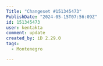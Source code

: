 ```yaml
---
Title: "Changeset #151345473"
PublishDate: "2024-05-15T07:56:09Z"
id: 151345473
user: kentakta
comment: update
created_by: iD 2.29.0
tags:
  - Montenegro

---
```

